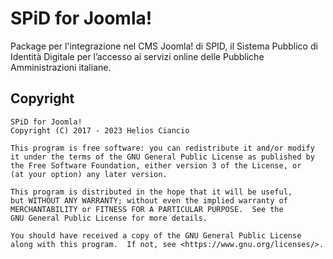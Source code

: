 # SPiD for Joomla!
Package per l'integrazione nel CMS Joomla! di SPID, il Sistema Pubblico di Identità Digitale per l’accesso ai servizi online delle Pubbliche Amministrazioni italiane.
## Copyright
    SPiD for Joomla!
    Copyright (C) 2017 - 2023 Helios Ciancio

    This program is free software: you can redistribute it and/or modify
    it under the terms of the GNU General Public License as published by
    the Free Software Foundation, either version 3 of the License, or
    (at your option) any later version.

    This program is distributed in the hope that it will be useful,
    but WITHOUT ANY WARRANTY; without even the implied warranty of
    MERCHANTABILITY or FITNESS FOR A PARTICULAR PURPOSE.  See the
    GNU General Public License for more details.

    You should have received a copy of the GNU General Public License
    along with this program.  If not, see <https://www.gnu.org/licenses/>.
